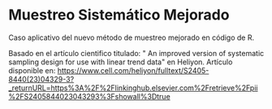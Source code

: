 # Muestreo Sistemático Mejorado

Caso aplicativo del nuevo método de muestreo mejorado en código de R.

Basado en el artículo cientifico titulado: " An improved version of systematic sampling design for use with linear trend data" en Heliyon.
Artículo disponible en: https://www.cell.com/heliyon/fulltext/S2405-8440(23)04329-3?_returnURL=https%3A%2F%2Flinkinghub.elsevier.com%2Fretrieve%2Fpii%2FS2405844023043293%3Fshowall%3Dtrue
